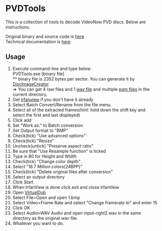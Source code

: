 # PVDTools

This is a collection of tools to decode VideoNow PVD discs.  Below are instructions.

Original binary and source code is [here](https://sourceforge.net/projects/pvdtools/)  
Technical documentation is [here](https://web.archive.org/web/20161026023116/http://pvdtools.sourceforge.net:80/format.txt)

## Usage
1. Execute command-line and type below  
   PVDTools.exe [binary file]  
   ** binary file is 2352 bytes per sector. You can generate it by [DiscImageCreator](https://github.com/saramibreak/DiscImageCreator)  
   => You can get 4 raw files and 1 [wav file](https://en.wikipedia.org/wiki/WAV) and multiple [pgm files](https://en.wikipedia.org/wiki/Netpbm_format) in the current directory.
2. Get [irfanview](https://www.irfanview.com/) if you don't have it already
3. Select Batch Convert/Rename from the file menu.
4. Select all of the extracted frames(hint:  hold down the shift key and select the first and last displayed)
5. Click add
6. Set "Work as:" to Batch conversion
7. Set Output format to "BMP"
8. Check(tick) "Use advanced options"
9. Check(tick) "Resize"
10. Uncheck(untick) "Preserve aspect ratio"
11. Be sure that "Use Resample function" is ticked
12. Type in 80 for Height and Width
13. Check(tick) "Change color depth"
14. Select "16.7 Million colors(24BPP)"
15. Check(tick) "Delete original files after conversion"
16. Select an output directory
17. Click Start
18. When IrfanView is done click exit and close IrfanVeiw
19. Open [VirtualDub](http://www.virtualdub.org/)
20. Select File>Open and open 1.bmp
21. Select Video>Frame Rate and select "Change framerate to" and enter 15
22. Click OK
23. Select Audio>WAV Audio and open input-right2.wav in the same directory as the original wav file.
24. Whatever you want to do.
